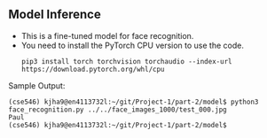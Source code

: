 ## Model Inference

- This is a fine-tuned model for face recognition.
- You need to install the PyTorch CPU version to use the code.
  ```
  pip3 install torch torchvision torchaudio --index-url https://download.pytorch.org/whl/cpu
  ```

Sample Output:

```
(cse546) kjha9@en4113732l:~/git/Project-1/part-2/model$ python3 face_recognition.py ../../face_images_1000/test_000.jpg
Paul
(cse546) kjha9@en4113732l:~/git/Project-1/part-2/model$
